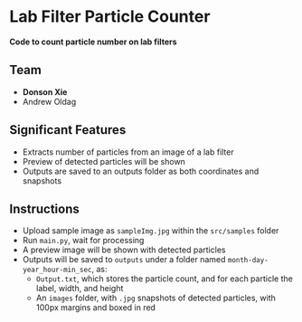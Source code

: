 # Lab Filter Particle Counter
**Code to count particle number on lab filters** 

## Team
- **Donson Xie**
- Andrew Oldag 

## Significant Features
- Extracts number of particles from an image of a lab filter
- Preview of detected particles will be shown
- Outputs are saved to an outputs folder as both coordinates and snapshots 

## Instructions
- Upload sample image as `sampleImg.jpg` within the `src/samples` folder
- Run `main.py`, wait for processing
- A preview image will be shown with detected particles 
- Outputs will be saved to `outputs` under a folder named `month-day-year_hour-min_sec`, as:
  - `Output.txt`, which stores the particle count, and for each particle the label, width, and height
  - An `images` folder, with `.jpg` snapshots of detected particles, with 100px margins and boxed in red

